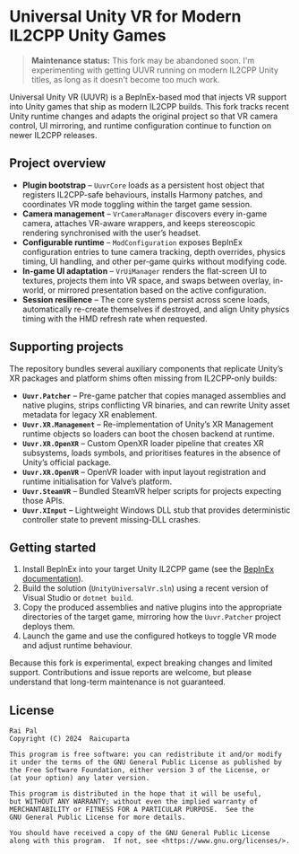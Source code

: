 # Universal Unity VR for Modern IL2CPP Unity Games

> **Maintenance status:** This fork may be abandoned soon. I'm experimenting with getting UUVR running on modern IL2CPP Unity titles, as long as it doesn't become too much work.

Universal Unity VR (UUVR) is a BepInEx-based mod that injects VR support into Unity games that ship as modern IL2CPP builds. This fork tracks recent Unity runtime changes and adapts the original project so that VR camera control, UI mirroring, and runtime configuration continue to function on newer IL2CPP releases.

## Project overview
* **Plugin bootstrap** – `UuvrCore` loads as a persistent host object that registers IL2CPP-safe behaviours, installs Harmony patches, and coordinates VR mode toggling within the target game session.
* **Camera management** – `VrCameraManager` discovers every in-game camera, attaches VR-aware wrappers, and keeps stereoscopic rendering synchronised with the user’s headset.
* **Configurable runtime** – `ModConfiguration` exposes BepInEx configuration entries to tune camera tracking, depth overrides, physics timing, UI handling, and other per-game quirks without modifying code.
* **In-game UI adaptation** – `VrUiManager` renders the flat-screen UI to textures, projects them into VR space, and swaps between overlay, in-world, or mirrored presentation based on the active configuration.
* **Session resilience** – The core systems persist across scene loads, automatically re-create themselves if destroyed, and align Unity physics timing with the HMD refresh rate when requested.

## Supporting projects
The repository bundles several auxiliary components that replicate Unity’s XR packages and platform shims often missing from IL2CPP-only builds:

* **`Uuvr.Patcher`** – Pre-game patcher that copies managed assemblies and native plugins, strips conflicting VR binaries, and can rewrite Unity asset metadata for legacy XR enablement.
* **`Uuvr.XR.Management`** – Re-implementation of Unity’s XR Management runtime objects so loaders can boot the chosen backend at runtime.
* **`Uuvr.XR.OpenXR`** – Custom OpenXR loader pipeline that creates XR subsystems, loads symbols, and prioritises features in the absence of Unity’s official package.
* **`Uuvr.XR.OpenVR`** – OpenVR loader with input layout registration and runtime initialisation for Valve’s platform.
* **`Uuvr.SteamVR`** – Bundled SteamVR helper scripts for projects expecting those APIs.
* **`Uuvr.XInput`** – Lightweight Windows DLL stub that provides deterministic controller state to prevent missing-DLL crashes.

## Getting started
1. Install BepInEx into your target Unity IL2CPP game (see the [BepInEx documentation](https://docs.bepinex.dev/articles/user_guide/installation/index.html)).
2. Build the solution (`UnityUniversalVr.sln`) using a recent version of Visual Studio or `dotnet build`.
3. Copy the produced assemblies and native plugins into the appropriate directories of the target game, mirroring how the `Uuvr.Patcher` project deploys them.
4. Launch the game and use the configured hotkeys to toggle VR mode and adjust runtime behaviour.

Because this fork is experimental, expect breaking changes and limited support. Contributions and issue reports are welcome, but please understand that long-term maintenance is not guaranteed.

## License

```
Rai Pal
Copyright (C) 2024  Raicuparta

This program is free software: you can redistribute it and/or modify
it under the terms of the GNU General Public License as published by
the Free Software Foundation, either version 3 of the License, or
(at your option) any later version.

This program is distributed in the hope that it will be useful,
but WITHOUT ANY WARRANTY; without even the implied warranty of
MERCHANTABILITY or FITNESS FOR A PARTICULAR PURPOSE.  See the
GNU General Public License for more details.

You should have received a copy of the GNU General Public License
along with this program.  If not, see <https://www.gnu.org/licenses/>.
```
